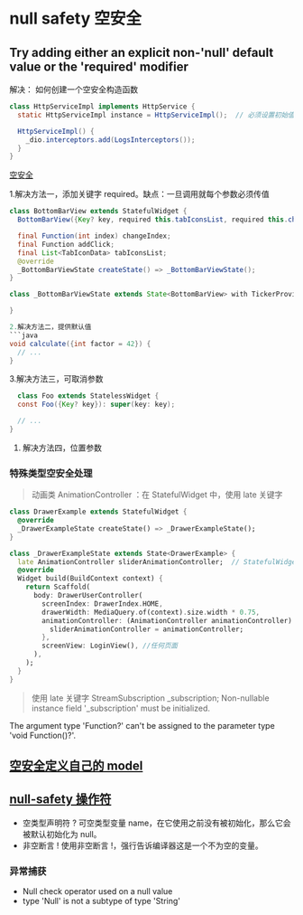 # null safety 空安全

## Try adding either an explicit non-'null' default value or the 'required' modifier

解决： 如何创建一个空安全构造函数

```java
class HttpServiceImpl implements HttpService {
  static HttpServiceImpl instance = HttpServiceImpl();  // 必须设置初始值

  HttpServiceImpl() {
    _dio.interceptors.add(LogsInterceptors());
  }
}
```

[空安全](https://stackoverflow.com/questions/64560461/the-parameter-cant-have-a-value-of-null-because-of-its-type-in-dart)

1.解决方法一，添加关键字 required。缺点：一旦调用就每个参数必须传值

````java
class BottomBarView extends StatefulWidget {
  BottomBarView({Key? key, required this.tabIconsList, required this.changeIndex, required this.addClick}) : super(key: key);

  final Function(int index) changeIndex;
  final Function addClick;
  final List<TabIconData> tabIconsList;
  @override
  _BottomBarViewState createState() => _BottomBarViewState();
}

class _BottomBarViewState extends State<BottomBarView> with TickerProviderStateMixin {

}

2.解决方法二，提供默认值
```java
void calculate({int factor = 42}) {
  // ...
}
````

3.解决方法三，可取消参数

```java
  class Foo extends StatelessWidget {
  const Foo({Key? key}): super(key: key);

  // ...
}
```

1. 解决方法四，位置参数

### 特殊类型空安全处理

> 动画类 AnimationController ：在 StatefulWidget 中，使用 late 关键字

```dart
class DrawerExample extends StatefulWidget {
  @override
  _DrawerExampleState createState() => _DrawerExampleState();
}

class _DrawerExampleState extends State<DrawerExample> {
  late AnimationController sliderAnimationController;  // StatefulWidget 延迟定义  AnimationController
  @override
  Widget build(BuildContext context) {
    return Scaffold(
      body: DrawerUserController(
        screenIndex: DrawerIndex.HOME,
        drawerWidth: MediaQuery.of(context).size.width * 0.75,
        animationController: (AnimationController animationController) {
          sliderAnimationController = animationController;
        },
        screenView: LoginView(), //任何页面
      ),
    );
  }
}
```

> 使用 late 关键字 StreamSubscription<ConnectivityResult> \_subscription;
> Non-nullable instance field '\_subscription' must be initialized.

The argument type 'Function?' can't be assigned to the parameter type 'void Function()?'.

## [空安全定义自己的 model](https://www.raywenderlich.com/21955673-non-nullable-dart-understanding-null-safety)

## [null-safety 操作符](https://gitchat.csdn.net/columnTopic/5e9d22812b34772795872415)

- 空类型声明符 ? 可空类型变量 name，在它使用之前没有被初始化，那么它会被默认初始化为 null。
- 非空断言 ! 使用非空断言 !，强行告诉编译器这是一个不为空的变量。

### 异常捕获

- Null check operator used on a null value
- type 'Null' is not a subtype of type 'String'
